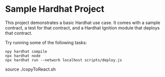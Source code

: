 # Sample Hardhat Project

This project demonstrates a basic Hardhat use case. It comes with a sample contract, a test for that contract, and a Hardhat Ignition module that deploys that contract.

Try running some of the following tasks:

```shell
npy hardhat compile
npx hardhat node
npx hardhat run --network localhost scripts/deploy.js

```
source ./copyToReact.sh